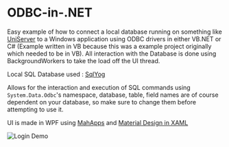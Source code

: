# ODBC-in-.NET
Easy example of how to connect a local database running on something like [UniServer](http://www.uniformserver.com/) to a Windows application using ODBC drivers in either VB.NET or C# (Example written in VB because this was a example project originally which needed to be in VB). All interaction with the Database is done using BackgroundWorkers to take the load off the UI thread.

Local SQL Database used : [SqlYog](https://www.webyog.com/product/sqlyog)

 Allows for the interaction and execution of SQL commands using `System.Data.Odbc`'s namespace, database, table, field names are of course dependent on your database, so make sure to change them before attempting to use it.

UI is made in WPF using [MahApps](mahapps.com) and [Material Design in XAML](http://materialdesigninxaml.net/) 

![Login Demo](https://github.com/peaches6/ODBC-in-.NET/blob/master/media/loginDemo.PNG?raw=true)
